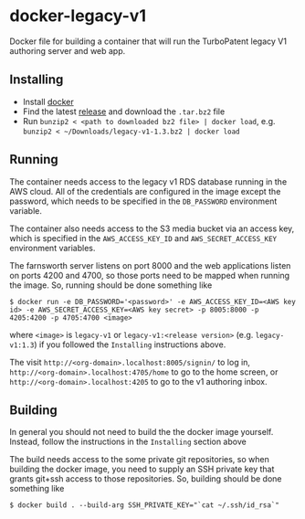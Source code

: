# docker-legacy-v1

Docker file for building a container that will run the TurboPatent legacy V1
authoring server and web app.

## Installing

* Install [docker](https://docs.docker.com/)
* Find the latest [release](https://github.com/PatentNavigation/docker-legacy-v1/releases) and download the `.tar.bz2` file
* Run `bunzip2 < <path to downloaded bz2 file> | docker load`, e.g. `bunzip2 < ~/Downloads/legacy-v1-1.3.bz2 | docker load`

## Running

The container needs access to the legacy v1 RDS database running in the AWS
cloud. All of the credentials are configured in the image except the password,
which needs to be specified in the `DB_PASSWORD` environment variable.

The container also needs access to the S3 media bucket via an access key, which
is specified in the `AWS_ACCESS_KEY_ID` and `AWS_SECRET_ACCESS_KEY` environment
variables.

The farnsworth server listens on port 8000 and the web applications listen on
ports 4200 and 4700, so those ports need to be mapped when running the image.
So, running should be done something like

```
$ docker run -e DB_PASSWORD='<password>' -e AWS_ACCESS_KEY_ID=<AWS key id> -e AWS_SECRET_ACCESS_KEY=<AWS key secret> -p 8005:8000 -p 4205:4200 -p 4705:4700 <image>
```

where `<image>` is `legacy-v1` or `legacy-v1:<release version>` (e.g.
`legacy-v1:1.3`) if you followed the `Installing` instructions above.

The visit `http://<org-domain>.localhost:8005/signin/` to log in,
`http://<org-domain>.localhost:4705/home` to go to the home screen, or
`http://<org-domain>.localhost:4205` to go to the v1 authoring inbox.

## Building

In general you should not need to build the the docker image yourself. Instead,
follow the instructions in the `Installing` section above

The build needs access to the some private git repositories, so when building
the docker image, you need to supply an SSH private key that grants git+ssh
access to those repositories. So, building should be done something like

```
$ docker build . --build-arg SSH_PRIVATE_KEY="`cat ~/.ssh/id_rsa`"
```
